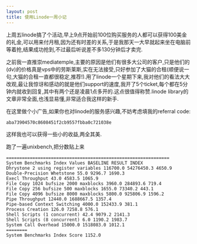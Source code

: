```yaml
---
layout: post
title: 使用Linode一周小记
---
```


上周五linode搞了个活动,早上9点开始前100位购买服务的人都可以获得100美金的礼金,可以用来付月租,因为还有时差的关系,于是我那天一大早就起来坐在电脑前等着抢,结果成功抢到,不过最后听说差不多130分钟后才卖完.

之前我一直推崇mediatemple,主要的原因是他们有很多大公司的客户,只是他们的(dv)的价格真是vps中的劳斯莱斯,实在无法接受,只好参加了大猫的合租(顺便说一句,大猫的合租一直都很稳定,推荐!).用了linode一个星期下来,我对他们的看法大大改观,最让我惊讶和感动的就是他们support的速度,我开了5个ticket,每个都在5分钟内就收到回复,其中有两个还是凌晨1点多开的.这点很值得称赞.linode library的文章非常全面,也浅显易懂,非常适合我这样的新手.

在这里做个小广告,如果你也对linode的服务感兴趣,不妨考虑填我的referral code:

```
aba73904570c8608451f2cb9557fbba0c721038e
```

这样我也可以获得一些小的收益,两全其美.

跑了一遍unixbench,把分数贴上来

```
==============================================================
System Benchmarks Index Values BASELINE RESULT INDEX
Dhrystone 2 using register variables 116700.0 54276450.3 4650.9
Double-Precision Whetstone 55.0 9296.7 1690.3
Execl Throughput 43.0 4583.5 1065.9
File Copy 1024 bufsize 2000 maxblocks 3960.0 284893.6 719.4
File Copy 256 bufsize 500 maxblocks 1655.0 73340.2 443.1
File Copy 4096 bufsize 8000 maxblocks 5800.0 925806.9 1596.2
Pipe Throughput 12440.0 1688667.5 1357.4
Pipe-based Context Switching 4000.0 152433.9 381.1
Process Creation 126.0 7258.8 576.1
Shell Scripts (1 concurrent) 42.4 9079.2 2141.3
Shell Scripts (8 concurrent) 6.0 1190.2 1983.7
System Call Overhead 15000.0 1518083.0 1012.1
========
System Benchmarks Index Score 1152.0
```
